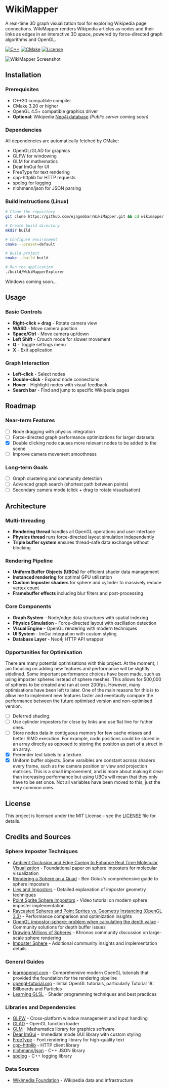 # WikiMapper

A real-time 3D graph visualization tool for exploring Wikipedia page connections. WikiMapper renders Wikipedia articles as nodes and their links as edges in an interactive 3D space, powered by force-directed graph algorithms and OpenGL.

[![C++](https://img.shields.io/badge/C%2B%2B-20%2B-blue.svg)](https://isocpp.org/)
[![CMake](https://img.shields.io/badge/CMake-3.20%2B-green.svg)](https://cmake.org/)
[![License](https://img.shields.io/badge/License-MIT-yellow.svg)](LICENSE)

![WikiMapper Screenshot](https://github.com/user-attachments/assets/a2724d92-b34e-4ad5-8d16-27c0a4f778a7)

## Installation

### Prerequisites
- C++20 compatible compiler 
- CMake 3.20 or higher
- OpenGL 4.5+ compatible graphics driver
- **Optional**: Wikipedia [Neo4j database](https://github.com/ejagombar/WikiLoader) *(Public server coming soon)*

### Dependencies
All dependencies are automatically fetched by CMake:
- OpenGL/GLAD for graphics
- GLFW for windowing
- GLM for mathematics
- Dear ImGui for UI
- FreeType for text rendering
- cpp-httplib for HTTP requests
- spdlog for logging
- nlohmann/json for JSON parsing

### Build Instructions (Linux)

```bash
# Clone the repository
git clone https://github.com/ejagombar/WikiMapper.git && cd wikimapper

# Create build directory
mkdir build

# Configure environment
cmake --preset=default

# Build project
cmake --build build

# Run the application
./build/WikiMapperExplorer
```

Windows coming soon...

## Usage

### Basic Controls
- **Right-click + drag** - Rotate camera view
- **WASD** - Move camera position
- **Space/Ctrl** - Move camera up/down
- **Left Shift** - Crouch mode for slower movement
- **Q** - Toggle settings menu
- **X** - Exit application

### Graph Interaction
- **Left-click** - Select nodes
- **Double-click** - Expand node connections
- **Hover** - Highlight nodes with visual feedback
- **Search bar** - Find and jump to specific Wikipedia pages

## Roadmap

### Near-term Features
- [ ] Node dragging with physics integration
- [ ] Force-directed graph performance optimizations for larger datasets
- [x] Double clicking node causes more relevant nodes to be added to the scene
- [ ] Improve camera movement smoothness

### Long-term Goals
- [ ] Graph clustering and community detection
- [ ] Advanced graph search (shortest path between points)
- [ ] Secondary camera mode (click + drag to rotate visualisation)

## Architecture

### Multi-threading
- **Rendering thread** handles all OpenGL operations and user interface
- **Physics thread** runs force-directed layout simulation independently
- **Triple buffer system** ensures thread-safe data exchange without blocking

### Rendering Pipeline
- **Uniform Buffer Objects (UBOs)** for efficient shader data management
- **Instanced rendering** for optimal GPU utilization
- **Custom Imposter shaders** for sphere and cylinder to massively reduce vertex count
- **Framebuffer effects** including blur filters and post-processing

### Core Components
- **Graph System** - Node/edge data structures with spatial indexing
- **Physics Simulation** - Force-directed layout with oscillation detection
- **Visual Engine** - OpenGL rendering with modern techniques
- **UI System** - ImGui integration with custom styling
- **Database Layer** - Neo4j HTTP API wrapper

### Opportunities for Optimisation
There are many potential optimisations with this project. At the moment, I am focusing on adding new features and performance will be slightly sidelined. Some important performance choices have been made, such as using imposter spheres instead of sphere meshes. This allows for 500,000 of spheres to be created and run at over 200fps. However, many optimisations have been left to later. One of the main reasons for this is to allow me to implement new features faster and eventaully compare the performance between the future optimised version and non-optimised version.

- [ ] Deferred shading.
- [ ] Use cylinder imposters for close by links and use flat line for futher ones.
- [ ] Store nodes data in contiguous memory for few cache misses and better SIMD execution. For example, node positions could be stored in an array directly as opposed to storing the position as part of a struct in an array. 
- [x] Prerender text labels to a texture.
- [x] Uniform buffer objects. Some varaibles are constant across shaders every frame, such as the camera position or view and projection matrices. This is a small improvement, and is more about making it clear than increasing performance but using UBOs will mean that they only have to be set once. Not all variables have been moved to this, just the very common ones.

## License

This project is licensed under the MIT License - see the [LICENSE](LICENSE) file for details.

## Credits and Sources

### Sphere Imposter Techniques
- [Ambient Occlusion and Edge Cueing to Enhance Real Time Molecular Visualization](http://vcg.isti.cnr.it/Publications/2006/TCM06/Tarini_FinalVersionElec.pdf) - Foundational paper on sphere imposters for molecular visualization
- [Rendering a Sphere on a Quad](https://bgolus.medium.com/rendering-a-sphere-on-a-quad-13c92025570c) - Ben Golus's comprehensive guide to sphere imposters
- [Lies and Impostors](https://paroj.github.io/gltut/Illumination/Tutorial%2013.html) - Detailed explanation of imposter geometry techniques
- [Point Sprite Sphere Impostors](https://www.youtube.com/watch?v=a8R8ZxPy3eA) - Video tutorial on modern sphere imposter implementation
- [Raycasted Spheres and Point Sprites vs. Geometry Instancing (OpenGL 3.3)](http://11235813tdd.blogspot.com/2013/04/raycasted-spheres-and-point-sprites-vs.html) - Performance comparison and optimization insights
- [OpenGL impostor-sphere: problem when calculating the depth value](https://stackoverflow.com/questions/53650693/opengl-impostor-sphere-problem-when-calculating-the-depth-value) - Community solutions for depth buffer issues
- [Drawing Millions of Spheres](https://community.khronos.org/t/drawing-millions-of-sphere/62742) - Khronos community discussion on large-scale sphere rendering
- [Imposter Sphere](https://community.khronos.org/t/imposter-sphere/71189) - Additional community insights and implementation details

### General Guides

- [learnopengl.com](https://learnopengl.com/) - Comprehensive modern OpenGL tutorials that provided the foundation for the rendering pipeline
- [opengl-tutorial.org](http://www.opengl-tutorial.org/) - Initial OpenGL tutorials, particularly Tutorial 18: Billboards and Particles
- [Learning GLSL](https://github.com/ssloy/glsltuto/tree/master) - Shader programming techniques and best practices

### Libraries and Dependencies
- [GLFW](https://github.com/glfw/glfw) - Cross-platform window management and input handling
- [GLAD](https://github.com/Dav1dde/glad) - OpenGL function loader
- [GLM](https://github.com/g-truc/glm) - Mathematics library for graphics software
- [Dear ImGui](https://github.com/ocornut/imgui) - Immediate mode GUI library with custom styling
- [FreeType](https://github.com/freetype/freetype) - Font rendering library for high-quality text
- [cpp-httplib](https://github.com/yhirose/cpp-httplib) - HTTP client library
- [nlohmann/json](https://github.com/nlohmann/json) - C++ JSON library
- [spdlog](https://github.com/gabime/spdlog) - C++ logging library

### Data Sources
- [Wikimedia Foundation](https://www.wikimedia.org/) - Wikipedia data and infrastructure
